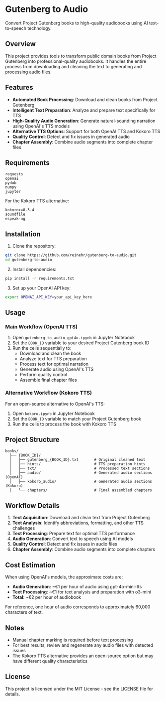 # Gutenberg to Audio

Convert Project Gutenberg books to high-quality audiobooks using AI text-to-speech technology.

## Overview

This project provides tools to transform public domain books from Project Gutenberg into professional-quality audiobooks. It handles the entire process from downloading and cleaning the text to generating and processing audio files.

## Features

- **Automated Book Processing**: Download and clean books from Project Gutenberg
- **Intelligent Text Preparation**: Analyze and prepare text specifically for TTS
- **High-Quality Audio Generation**: Generate natural-sounding narration using OpenAI's TTS models
- **Alternative TTS Options**: Support for both OpenAI TTS and Kokoro TTS
- **Quality Control**: Detect and fix issues in generated audio
- **Chapter Assembly**: Combine audio segments into complete chapter files

## Requirements

```
requests
openai
pydub
numpy
jupyter
```

For the Kokoro TTS alternative:
```
kokoro>=0.3.4
soundfile
espeak-ng
```

## Installation

1. Clone the repository:
```bash
git clone https://github.com/reinehr/gutenberg-to-audio.git
cd gutenberg-to-audio
```

2. Install dependencies:
```bash
pip install -r requirements.txt
```

3. Set up your OpenAI API key:
```bash
export OPENAI_API_KEY=your_api_key_here
```

## Usage

### Main Workflow (OpenAI TTS)

1. Open `gutenberg_to_audio_gpt4o.ipynb` in Jupyter Notebook
2. Set the `BOOK_ID` variable to your desired Project Gutenberg book ID
3. Run the cells sequentially to:
   - Download and clean the book
   - Analyze text for TTS preparation
   - Process text for optimal narration
   - Generate audio using OpenAI's TTS
   - Perform quality control
   - Assemble final chapter files

### Alternative Workflow (Kokoro TTS)

For an open-source alternative to OpenAI's TTS:

1. Open `kokoro.ipynb` in Jupyter Notebook
2. Set the `BOOK_ID` variable to match your Project Gutenberg book
3. Run the cells to process the book with Kokoro TTS

## Project Structure

```
books/
  ├── {BOOK_ID}/
  │   ├── gutenberg_{BOOK_ID}.txt       # Original cleaned text
  │   ├── hints/                        # TTS preparation hints
  │   ├── txt/                          # Processed text sections
  │   ├── audio/                        # Generated audio sections (OpenAI)
  │   ├── kokoro_audio/                 # Generated audio sections (Kokoro)
  │   └── chapters/                     # Final assembled chapters
```

## Workflow Details

1. **Text Acquisition**: Download and clean text from Project Gutenberg
2. **Text Analysis**: Identify abbreviations, formatting, and other TTS challenges
3. **Text Processing**: Prepare text for optimal TTS performance
4. **Audio Generation**: Convert text to speech using AI models
5. **Quality Control**: Detect and fix issues in audio files
6. **Chapter Assembly**: Combine audio segments into complete chapters

## Cost Estimation

When using OpenAI's models, the approximate costs are:
- **Audio Generation**: ~€1 per hour of audio using gpt-4o-mini-tts
- **Text Processing**: ~€1 for text analysis and preparation with o3-mini
- **Total**: ~€2 per hour of audiobook

For reference, one hour of audio corresponds to approximately 60,000 characters of text.

## Notes

- Manual chapter marking is required before text processing
- For best results, review and regenerate any audio files with detected issues
- The Kokoro TTS alternative provides an open-source option but may have different quality characteristics

## License

This project is licensed under the MIT License - see the LICENSE file for details.